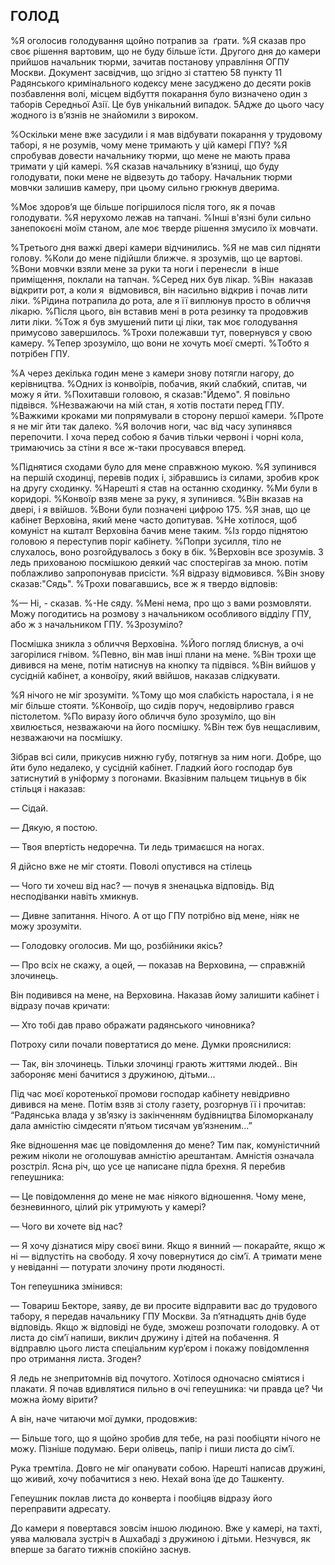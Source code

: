 ## ГОЛОД

%Я оголосив голодування щойно потрапив за  ґрати.
%Я сказав про своє рішення вартовим, що не буду більше їсти.
Другого дня до камери прийшов начальник тюрми, зачитав постанову управління ОГПУ Москви.
Документ засвідчив, що згідно зі статтею 58 пункту 11 Радянського кримінального кодексу мене засуджено до десяти років позбавлення волі, місцем відбуття покарання було визначено один з таборів Середньої Азії.
Це був унікальний випадок.
5Адже до цього часу жодного із в’язнів не знайомили з вироком.

%Оскільки мене вже засудили і я мав відбувати покарання у трудовому таборі, я не розумів, чому мене тримають у цій камері ГПУ?
%Я спробував довести начальнику тюрми, що мене не мають права тримати у цій камері.
%Я сказав начальнику в’язниці, що буду голодувати, поки мене не відвезуть до табору.
Начальник тюрми мовчки залишив камеру, при цьому сильно грюкнув дверима.

%Моє здоров’я ще більше погіршилося після того, як я почав голодувати.
%Я нерухомо лежав на тапчані.
%Інші в'язні були сильно занепокоєні моїм станом, але моє тверде рішення змусило їх мовчати.

%Третього дня важкі двері камери відчинились.
%Я не мав сил підняти голову.
%Коли до мене підійшли ближче. я зрозумів, що це вартові.
%Вони мовчки взяли мене за руки та ноги і перенесли  в інше приміщення, поклали на тапчан.
%Серед них був лікар.
%Він  наказав відкрити рот, а коли я  відмовився, він насильно відкрив і почав лити ліки.
%Рідина потрапила до рота, але я її виплюнув просто в обличчя лікарю.
%Після цього, він вставив мені в рота резинку та продовжив лити ліки.
%Тож я був змушений пити ці ліки, так моє голодування примусово завершилось.
%Трохи полежавши тут, повернувся у свою камеру.
%Тепер зрозуміло, що вони не хочуть моєї смерті.
%Тобто я потрібен ГПУ.

%А через декілька годин мене з камери знову потягли нагору, до керівництва.
%Одних із конвоїрів, побачив, який слабкий, спитав, чи можу я йти.
%Похитавши головою, я сказав:"Йдемо".
Я повільно підвівся.
%Незважаючи на мій стан, я хотів постати перед ГПУ.
%Важкими кроками ми попрямували в сторону першої камери.
%Проте я не міг йти так далеко.
%Я волочив ноги, час від часу зупинявся перепочити.
І хоча перед собою я бачив тільки червоні і чорні кола, тримаючись за стіни я все ж-таки просувався вперед.

%Піднятися сходами було для мене справжною мукою.
%Я зупинився на першій сходинці, перевів подих і, зібравшись із силами, зробив крок на другу сходинку.
%Нарешті я став на останню сходинку.
%Ми були в коридорі.
%Конвоїр взяв мене за руку, я зупинився.
%Він вказав на двері, і я ввійшов.
%Вони були позначені цифрою 175.
%Я знав, що це кабінет Верховіна, який мене часто допитував.
%Не хотілося, щоб комуніст на кшталт Верховіна бачив мене таким.
%Із гордо піднятою головою я переступив поріг кабінету.
%Попри зусилля, тіло не слухалось, воно розгойдувалось з боку в бік.
%Верховін все зрозумів.
З ледь прихованою посмішкою деякий час спостерігав за мною.
потім поблажливо запропонував присісти.
%Я відразу відмовився.
%Він знову сказав:"Сядь".
%Трохи повагавшись, все ж я твердо відповів:

%— Ні, - сказав.
%-Не сяду.
%Мені нема, про що з вами розмовляти.
Можу погодитись на розмову з начальником особливого відділу ГПУ, або ж з начальником ГПУ.
%Зрозуміло?

Посмішка зникла з обличчя Верховіна.
%Його погляд блиснув, а очі загорілися гнівом.
%Певно, він мав інші плани на мене.
%Він трохи ще дивився на мене, потім натиснув на кнопку та підвівся.
%Він вийшов у сусідній кабінет, а конвоїру, який ввійшов, наказав слідкувати.

%Я нічого не міг зрозуміти.
%Тому що моя слабкість наростала, і я не міг більше стояти.
%Конвоїр, що сидів поруч, недовірливо грався пістолетом.
%По виразу його обличчя було зрозуміло, що він хвилюється, незважаючи на його посмішку.
%Він теж був нещасливим, незважаючи на посмішку.

Зібрав всі сили, прикусив нижню губу, потягнув за ним ноги.
Добре, що йти було недалеко, у сусідній кабінет.
Гладкий його господар був затиснутий в уніформу з погонами.
Вказівним пальцем тицьнув в бік стільця і наказав:

— Сідай.

— Дякую, я постою.

— Твоя впертість недоречна.
Ти ледь тримаєшся на ногах.

Я дійсно вже не міг стояти.
Поволі опустився на стілець

— Чого ти хочеш від нас? — почув я зненацька відповідь.
Від несподіванки навіть хмикнув.

— Дивне запитання.
Нічого.
А от що ГПУ потрібно від мене, ніяк не можу зрозуміти.

— Голодовку оголосив.
Ми що, розбійники якісь?

— Про всіх не скажу, а оцей, — показав на Верховина, — справжній злочинець.

Він подивився на мене, на Верховина.
Наказав йому залишити кабінет і відразу почав кричати:

— Хто тобі дав право ображати радянського чиновника?

Потроху сили почали повертатися до мене.
Думки прояснилися:

— Так, він злочинець.
Тільки злочинці грають життями людей..
Він забороняє мені бачитися з дружиною, дітьми...

Під час моєї коротенької промови господар кабінету невідривно дивився на мене.
Потім взяв зі столу газету, розгорнув її і прочитав: “Радянська влада у зв’язку із закінченням будівництва Біломорканалу дала амністію сімдесяти п’ятьом тисячам ув’язненим...”

Яке відношення має це повідомлення до мене?
Тим пак, комуністичний режим ніколи не оголошував амністію арештантам.
Амністія означала розстріл.
Ясна річ, що усе це написане підла брехня.
Я перебив гепеушника:

— Це повідомлення до мене не має ніякого відношення.
Чому мене, безневинного, цілий рік утримують у камері?

— Чого ви хочете від нас?

— Я хочу дізнатися міру своєї вини.
Якщо я винний — покарайте, якщо ж ні — відпустіть на свободу.
Я хочу повернутися до сім’ї.
А тримати мене у невіданні — потурати злочину проти людяності.

Тон гепеушника змінився:

— Товариш Бекторе, заяву, де ви просите відправити вас до трудового табору, я передав начальнику ГПУ Москви.
За п’ятнадцять днів буде відповідь.
Якщо ж відповіді не буде, зможеш розпочати голодовку.
А от листа до сім’ї напиши, виклич дружину і дітей на побачення.
Я відправлю цього листа спеціальним кур’єром і покажу повідомлення про отримання листа.
Згоден?

Я ледь не знепритомнів від почутого.
Хотілося одночасно сміятися і плакати.
Я почав вдивлятися пильно в очі гепеушника: чи правда це?
Чи можна йому вірити?

А він, наче читаючи мої думки, продовжив:

— Більше того, що я щойно зробив для тебе, на разі пообіцяти нічого не можу.
Пізніше подумаю.
Бери олівець, папір і пиши листа до сім’ї.

Рука тремтіла.
Довго не міг опанувати собою.
Нарешті написав дружині, що живий, хочу побачитися з нею.
Нехай вона їде до Ташкенту.

Гепеушник поклав листа до конверта і пообіцяв відразу його переправити адресату.

До камери я повертався зовсім іншою людиною.
Вже у камері, на тахті, уява малювала зустріч в Ашхабаді з дружиною і дітьми.
Незчувся, як вперше за багато тижнів спокійно заснув.
